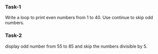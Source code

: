 ### Task-1

<p>Write a loop to print even numbers from 1 to 40. Use continue to skip odd numbers.</p>


### Task-2

<p>display odd number from 55 to 85 and skip the numbers divisible by 5.</p>
